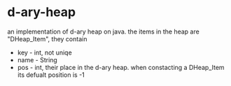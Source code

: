 ﻿# d-ary-heap
an implementation of d-ary heap on java. 
the items in the heap are "DHeap_Item", they contain 
  * key - int, not uniqe 
  * name - String 
  * pos - int, their place in the d-ary heap.
  when constacting a DHeap_Item its defualt position is -1
